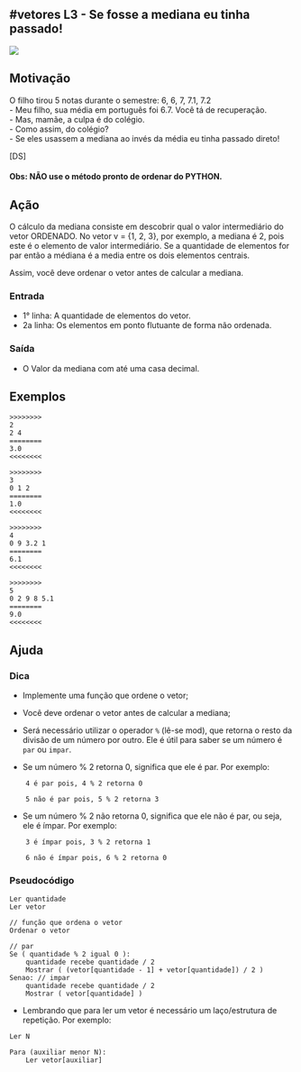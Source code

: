## #vetores L3 - Se fosse a mediana eu tinha passado!


![](https://raw.githubusercontent.com/qxcodefup/arcade/master/base/088/__capa.jpg)

## Motivação

O filho tirou 5 notas durante o semestre: 6, 6, 7, 7.1, 7.2  
\- Meu filho, sua média em português foi 6.7. Você tá de recuperação.  
\- Mas, mamãe, a culpa é do colégio.  
\- Como assim, do colégio?  
\- Se eles usassem a mediana ao invés da média eu tinha passado direto!

\[DS\]

#### Obs: NÃO use o método pronto de ordenar do PYTHON.

## Ação

O cálculo da mediana consiste em descobrir qual o valor intermediário
do vetor ORDENADO. No vetor v = {1, 2, 3}, por exemplo, a mediana é 2, pois este
é o elemento de valor intermediário. Se a quantidade de elementos for par então a médiana é a media entre os dois elementos centrais.

Assim, você deve ordenar o vetor antes de calcular a mediana.

### Entrada

- 1° linha: A quantidade de elementos do vetor.  
- 2a linha: Os elementos em ponto flutuante de forma não ordenada.

### Saída

- O Valor da mediana com até uma casa decimal.

## Exemplos

```
>>>>>>>>
2
2 4
========
3.0
<<<<<<<<

>>>>>>>>
3
0 1 2
========
1.0
<<<<<<<<

>>>>>>>>
4
0 9 3.2 1
========
6.1
<<<<<<<<

>>>>>>>>
5
0 2 9 8 5.1
========
9.0
<<<<<<<<
```

## Ajuda

### Dica
- Implemente uma função que ordene o vetor;

- Você deve ordenar o vetor antes de calcular a mediana;

- Será necessário utilizar o operador `%` (lê-se mod), que retorna o resto da divisão de um número por outro. Ele é útil para saber se um número é `par` ou `impar`.
  
- Se um número % 2 retorna 0, significa que ele é par. Por exemplo:
```
    4 é par pois, 4 % 2 retorna 0

    5 não é par pois, 5 % 2 retorna 3
```
- Se um número % 2 não retorna 0, significa que ele não é par, ou seja, ele é ímpar. Por exemplo:
```
    3 é ímpar pois, 3 % 2 retorna 1

    6 não é ímpar pois, 6 % 2 retorna 0
```

### Pseudocódigo

```
Ler quantidade
Ler vetor

// função que ordena o vetor
Ordenar o vetor

// par
Se ( quantidade % 2 igual 0 ): 
    quantidade recebe quantidade / 2
    Mostrar ( (vetor[quantidade - 1] + vetor[quantidade]) / 2 )
Senao: // impar
    quantidade recebe quantidade / 2
    Mostrar ( vetor[quantidade] )
```

- Lembrando que para ler um vetor é necessário um laço/estrutura de repetição. Por exemplo:
```
Ler N

Para (auxiliar menor N):
    Ler vetor[auxiliar]
```
